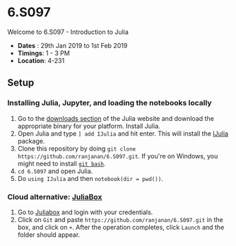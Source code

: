 # 6.S097

Welcome to 6.S097 - Introduction to Julia
- **Dates** : 29th Jan 2019 to 1st Feb 2019
- **Timings**: 1 - 3 PM
- **Location**: 4-231

## Setup

### Installing Julia, Jupyter, and loading the notebooks locally
1. Go to the [downloads section](https://julialang.org/downloads/) of the Julia website and download the appropriate binary for your platform. Install Julia. 
2. Open Julia and type `] add IJulia` and hit enter. This will install the [IJulia](https://github.com/JuliaLang/IJulia.jl) package.
3. Clone this repository by doing `git clone https://github.com/ranjanan/6.S097.git`. If you're on Windows, you might need to install [`git bash`](https://git-scm.com/download/win). 
4. `cd 6.S097` and open Julia. 
5. Do `using IJulia` and then `notebook(dir = pwd())`.   

### Cloud alternative: [JuliaBox](https://juliabox.com/)
1. Go to [Juliabox](https://juliabox.com/) and login with your credentials. 
2. Click on `Git` and paste `https://github.com/ranjanan/6.S097.git` in the box, and click on `+`. After the operation completes, click `Launch` and the folder should appear.  
